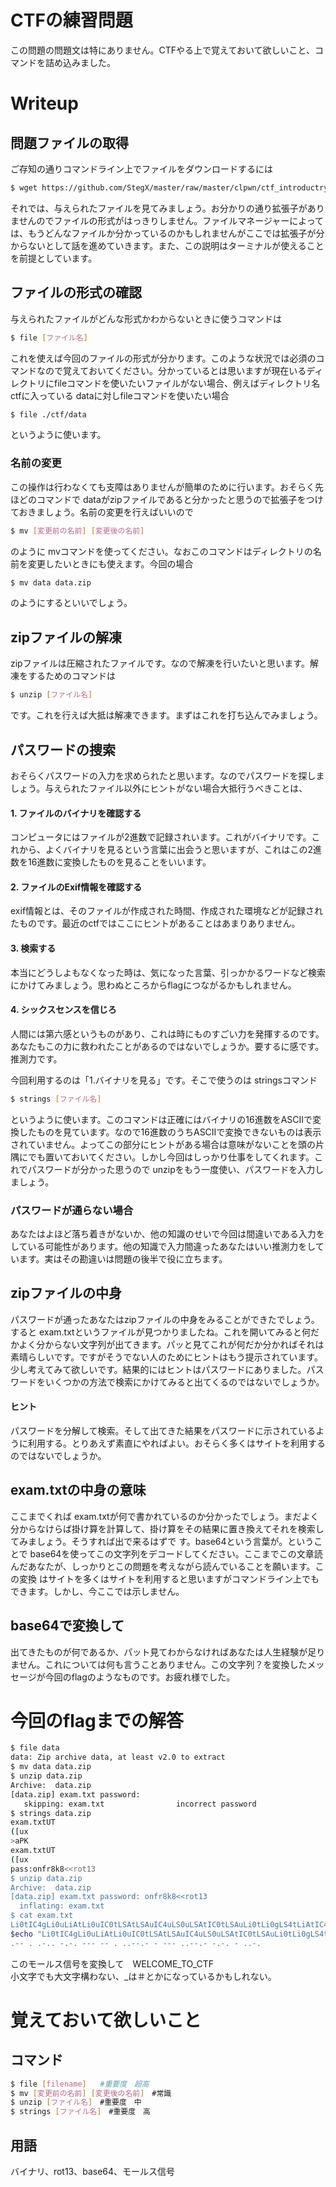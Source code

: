 # CTFの練習問題
この問題の問題文は特にありません。CTFやる上で覚えておいて欲しいこと、コマンドを詰め込みました。
# Writeup
## 問題ファイルの取得
ご存知の通りコマンドライン上でファイルをダウンロードするには</br>
```bash
$ wget https://github.com/StegX/master/raw/master/clpwn/ctf_introductry/practice/data
```
それでは、与えられたファイルを見てみましょう。お分かりの通り拡張子がありませんのでファイルの形式がはっきりしません。ファイルマネージャーによっては、もうどんなファイルか分かっているのかもしれませんがここでは拡張子が分からないとして話を進めていきます。また、この説明はターミナルが使えることを前提としています。
## ファイルの形式の確認
与えられたファイルがどんな形式かわからないときに使うコマンドは</br>
```bash
$ file [ファイル名]
```
これを使えば今回のファイルの形式が分かります。このような状況では必須のコマンドなので覚えておいてください。分かっているとは思いますが現在いるディレクトリにfileコマンドを使いたいファイルがない場合、例えばディレクトリ名 ctfに入っている dataに対しfileコマンドを使いたい場合</br>
```bash
$ file ./ctf/data
```
というように使います。
### 名前の変更
この操作は行わなくても支障はありませんが簡単のために行います。おそらく先ほどのコマンドで dataがzipファイルであると分かったと思うので拡張子をつけておきましょう。名前の変更を行えばいいので</br>
```bash
$ mv [変更前の名前] [変更後の名前]
```
のように mvコマンドを使ってください。なおこのコマンドはディレクトリの名前を変更したいときにも使えます。今回の場合</br>
```bash
$ mv data data.zip
```
のようにするといいでしょう。
## zipファイルの解凍
zipファイルは圧縮されたファイルです。なので解凍を行いたいと思います。解凍をするためのコマンドは</br>
```bash
$ unzip [ファイル名]
```
です。これを行えば大抵は解凍できます。まずはこれを打ち込んでみましょう。
## パスワードの捜索
おそらくパスワードの入力を求められたと思います。なのでパスワードを探しましょう。与えられたファイル以外にヒントがない場合大抵行うべきことは、
#### 1. ファイルのバイナリを確認する
コンピュータにはファイルが2進数で記録されいます。これがバイナリです。これから、よくバイナリを見るという言葉に出会うと思いますが、これはこの2進数を16進数に変換したものを見ることをいいます。
#### 2. ファイルのExif情報を確認する
exif情報とは、そのファイルが作成された時間、作成された環境などが記録されたものです。最近のctfではここにヒントがあることはあまりありません。
#### 3. 検索する
本当にどうしよもなくなった時は、気になった言葉、引っかかるワードなど検索にかけてみましょう。思わぬところからflagにつながるかもしれません。
#### 4. シックスセンスを信じろ
人間には第六感というものがあり、これは時にものすごい力を発揮するのです。あなたもこの力に救われたことがあるのではないでしょうか。要するに感です。推測力です。</br>

今回利用するのは「1.バイナリを見る」です。そこで使うのは stringsコマンド</br>
```bash
$ strings [ファイル名]
```
というように使います。このコマンドは正確にはバイナリの16進数をASCIIで変換したものを見ています。なので16進数のうちASCIIで変換できないものは表示されていません。よってこの部分にヒントがある場合は意味がないことを頭の片隅にでも置いておいてください。しかし今回はしっかり仕事をしてくれます。これでパスワードが分かった思うので unzipをもう一度使い、パスワードを入力しましょう。
### パスワードが通らない場合
あなたはよほど落ち着きがないか、他の知識のせいで今回は間違いである入力をしている可能性があります。他の知識で入力間違ったあなたはいい推測力をしています。実はその勘違いは問題の後半で役に立ちます。
## zipファイルの中身
パスワードが通ったあなたはzipファイルの中身をみることができたでしょう。すると exam.txtというファイルが見つかりましたね。これを開いてみると何だかよく分からない文字列が出てきます。パッと見てこれが何だか分かればそれは素晴らしいです。ですがそうでない人のためにヒントはもう提示されています。少し考えてみて欲しいです。結果的にはヒントはパスワードにありました。パスワードをいくつかの方法で検索にかけてみると出てくるのではないでしょうか。
#### ヒント
パスワードを分解して検索。そして出てきた結果をパスワードに示されているように利用する。とりあえず素直にやればよい。おそらく多くはサイトを利用するのではないでしょうか。
## exam.txtの中身の意味
ここまでくれば exam.txtが何で書かれているのか分かったでしょう。まだよく分からなけらば掛け算を計算して、掛け算をその結果に置き換えてそれを検索してみましょう。そうすれば出で来るはずで す。base64という言葉が。ということで base64を使ってこの文字列をデコードしてください。ここまでこの文章読んだあなたが、しっかりとこの問題を考えながら読んでいることを願います。この変換 はサイトを多くはサイトを利用すると思いますがコマンドライン上でもできます。しかし、今ここでは示しません。
## base64で変換して
出てきたものが何であるか、パット見てわからなければあなたは人生経験が足りません。これについては何も言うことありません。この文字列？を変換したメッセージが今回のflagのようなものです。お疲れ様でした。
# 今回のflagまでの解答
```bash
$ file data
data: Zip archive data, at least v2.0 to extract
$ mv data data.zip
$ unzip data.zip
Archive:  data.zip
[data.zip] exam.txt password: 
   skipping: exam.txt                incorrect password
$ strings data.zip
exam.txtUT
([ux
>aPK
exam.txtUT
([ux
pass:onfr8k8<<rot13
$ unzip data.zip
Archive:  data.zip
[data.zip] exam.txt password: onfr8k8<<rot13
  inflating: exam.txt
$ cat exam.txt
Li0tIC4gLi0uLiAtLi0uIC0tLSAtLSAuIC4uLS0uLSAtIC0tLSAuLi0tLi0gLS4tLiAtIC4uLS4=
$echo "Li0tIC4gLi0uLiAtLi0uIC0tLSAtLSAuIC4uLS0uLSAtIC0tLSAuLi0tLi0gLS4tLiAtIC4uLS4="| base64 -d
.-- . .-.. -.-. --- -- . ..--.- - --- ..--.- -.-. - ..-.
```
このモールス信号を変換して　WELCOME_TO_CTF</br>
小文字でも大文字構わない、_は＃とかになっているかもしれない。
# 覚えておいて欲しいこと

## コマンド
```bash
$ file [filename]   #重要度　超高
$ mv [変更前の名前] [変更後の名前]　#常識
$ unzip [ファイル名]　#重要度　中
$ strings [ファイル名]　#重要度　高
```
## 用語
バイナリ、rot13、base64、モールス信号
